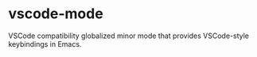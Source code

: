 # vscode-mode
VSCode compatibility globalized minor mode that provides VSCode-style keybindings in Emacs.
